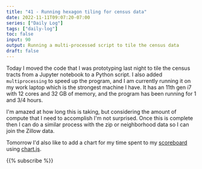 ```yaml
---
title: "41 - Running hexagon tiling for census data"
date: 2022-11-11T09:07:20-07:00
series: ["Daily Log"]
tags: ["daily-log"]
toc: false
input: 90
output: Running a multi-processed script to tile the census data
draft: false
---
```

Today I moved the code that I was prototyping last night to tile the census tracts from a Jupyter notebook to a Python script. I also added `multiprocessing` to speed up the program, and I am currently running it on my work laptop which is the strongest machine I have. It has an 11th gen i7 with 12 cores and 32 GB of memory, and the program has been running for 1 and 3/4 hours.

I'm amazed at how long this is taking, but considering the amount of compute that I need to accomplish I'm not surprised. Once this is complete then I can do a similar process with the zip or neighborhood data so I can join the Zillow data.

Tomorrow I'd also like to add a chart for my time spent to my [scoreboard](scoreboard/) using [chart.js](https://www.chartjs.org/docs/latest/).

{{% subscribe %}}
